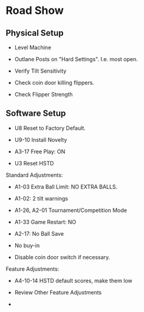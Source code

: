# Road Show

## Physical Setup

-   Level Machine

-   Outlane Posts on "Hard Settings". I.e. most open.

-   Verify Tilt Sensitivity

-   Check coin door killing flippers.

-   Check Flipper Strength

## Software Setup

-   U8 Reset to Factory Default.

-   U9-10 Install Novelty

-   A3-17 Free Play: ON

-   U3 Reset HSTD

Standard Adjustments:

-   A1-03 Extra Ball Limit: NO EXTRA BALLS.

-   A1-02: 2 tilt warnings

-   A1-26, A2-01 Tournament/Competition Mode

-   A1-33 Game Restart: NO

-   A2-17: No Ball Save

-   No buy-in

-   Disable coin door switch if necessary.

Feature Adjustments:

-   A4-10-14 HSTD default scores, make them low

-   Review Other Feature Adjustments

-   
